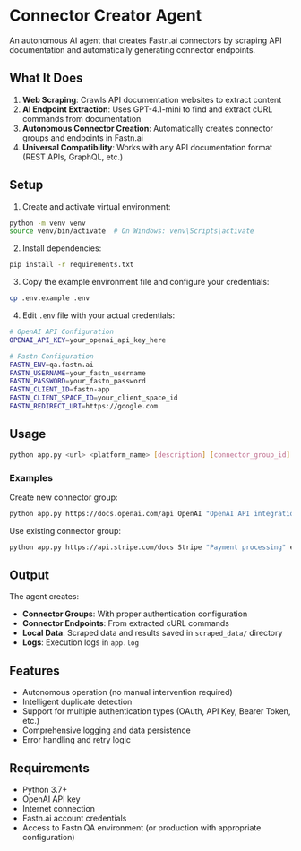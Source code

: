 # Connector Creator Agent

An autonomous AI agent that creates Fastn.ai connectors by scraping API documentation and automatically generating connector endpoints.

## What It Does

1. **Web Scraping**: Crawls API documentation websites to extract content
2. **AI Endpoint Extraction**: Uses GPT-4.1-mini to find and extract cURL commands from documentation
3. **Autonomous Connector Creation**: Automatically creates connector groups and endpoints in Fastn.ai
4. **Universal Compatibility**: Works with any API documentation format (REST APIs, GraphQL, etc.)

## Setup

1. Create and activate virtual environment:
```bash
python -m venv venv
source venv/bin/activate  # On Windows: venv\Scripts\activate
```

2. Install dependencies:
```bash
pip install -r requirements.txt
```

3. Copy the example environment file and configure your credentials:
```bash
cp .env.example .env
```

4. Edit `.env` file with your actual credentials:
```bash
# OpenAI API Configuration
OPENAI_API_KEY=your_openai_api_key_here

# Fastn Configuration
FASTN_ENV=qa.fastn.ai
FASTN_USERNAME=your_fastn_username
FASTN_PASSWORD=your_fastn_password
FASTN_CLIENT_ID=fastn-app
FASTN_CLIENT_SPACE_ID=your_client_space_id
FASTN_REDIRECT_URI=https://google.com
```

## Usage

```bash
python app.py <url> <platform_name> [description] [connector_group_id]
```

### Examples

Create new connector group:
```bash
python app.py https://docs.openai.com/api OpenAI "OpenAI API integration"
```

Use existing connector group:
```bash
python app.py https://api.stripe.com/docs Stripe "Payment processing" existing_group_id
```

## Output

The agent creates:
- **Connector Groups**: With proper authentication configuration
- **Connector Endpoints**: From extracted cURL commands
- **Local Data**: Scraped data and results saved in `scraped_data/` directory
- **Logs**: Execution logs in `app.log`

## Features

- Autonomous operation (no manual intervention required)
- Intelligent duplicate detection
- Support for multiple authentication types (OAuth, API Key, Bearer Token, etc.)
- Comprehensive logging and data persistence
- Error handling and retry logic

## Requirements

- Python 3.7+
- OpenAI API key
- Internet connection
- Fastn.ai account credentials
- Access to Fastn QA environment (or production with appropriate configuration)
